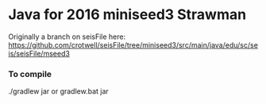 
# Java for 2016 miniseed3 Strawman

Originally a branch on seisFile here:
https://github.com/crotwell/seisFile/tree/miniseed3/src/main/java/edu/sc/seis/seisFile/mseed3

### To compile

./gradlew jar
or
gradlew.bat jar


